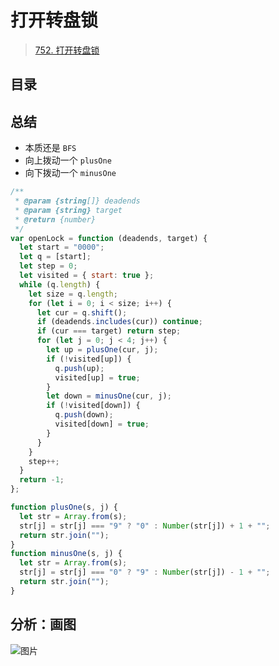 
# 打开转盘锁


>  [752. 打开转盘锁](https://leetcode.cn/problems/open-the-lock/)



## 目录
<!-- toc -->
 ## 总结  

- 本质还是 `BFS`
- 向上拨动一个 `plusOne`
- 向下拨动一个 `minusOne`

```javascript
/**
 * @param {string[]} deadends
 * @param {string} target
 * @return {number}
 */
var openLock = function (deadends, target) {
  let start = "0000";
  let q = [start];
  let step = 0;
  let visited = { start: true };
  while (q.length) {
    let size = q.length;
    for (let i = 0; i < size; i++) {
      let cur = q.shift();
      if (deadends.includes(cur)) continue;
      if (cur === target) return step;
      for (let j = 0; j < 4; j++) {
        let up = plusOne(cur, j);
        if (!visited[up]) {
          q.push(up);
          visited[up] = true;
        }
        let down = minusOne(cur, j);
        if (!visited[down]) {
          q.push(down);
          visited[down] = true;
        }
      }
    }
    step++;
  }
  return -1;
};

function plusOne(s, j) {
  let str = Array.from(s);
  str[j] = str[j] === "9" ? "0" : Number(str[j]) + 1 + "";
  return str.join("");
}
function minusOne(s, j) {
  let str = Array.from(s);
  str[j] = str[j] === "0" ? "9" : Number(str[j]) - 1 + "";
  return str.join("");
}

```


## 分析：画图


![图片](https://832-1310531898.cos.ap-beijing.myqcloud.com/999.%20Obsidian@832/files/20250112-3.png)